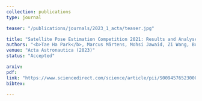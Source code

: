 ```yaml
---
collection: publications
type: journal

teaser: "/publications/journals/2023_1_acta/teaser.jpg"

title: "Satellite Pose Estimation Competition 2021: Results and Analyses"
authors: "<b>Tae Ha Park</b>, Marcus Märtens, Mohsi Jawaid, Zi Wang, Bo Chen, Tat-Jun Chin, Dario Izzo, Simone D'Amico"
venue: "Acta Astronautica (2023)"
status: "Accepted"

arxiv:
pdf:
link: "https://www.sciencedirect.com/science/article/pii/S0094576523000048?via%3Dihub"
bibtex:

---
```

